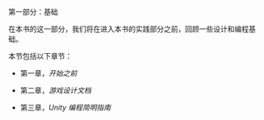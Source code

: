 第一部分：基础

在本书的这一部分，我们将在进入本书的实践部分之前，回顾一些设计和编程基础。

本节包括以下章节：

+   第一章，*开始之前*

+   第二章，*游戏设计文档*

+   第三章，*Unity 编程简明指南*
